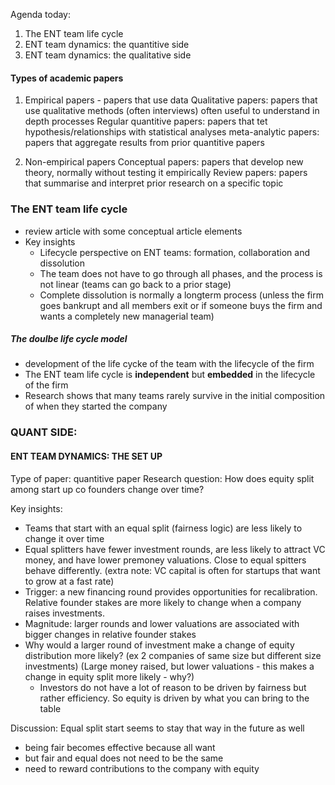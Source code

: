 Agenda today:
1. The ENT team life cycle
2. ENT team dynamics: the quantitive side
3. ENT team dynamics: the qualitative side

#### Types of academic papers
1. Empirical papers - papers that use data
Qualitative papers: papers that use qualitative methods (often interviews) often useful to understand in depth processes
Regular quantitive papers: papers that tet hypothesis/relationships with statistical analyses
meta-analytic papers: papers that aggregate results from prior quantitive papers

2. Non-empirical papers
Conceptual papers: papers that develop new theory, normally without testing it empirically
Review papers: papers that summarise and interpret prior research on a specific topic


### The ENT team life cycle

- review article with some conceptual article elements
- Key insights
	- Lifecycle perspective on ENT teams: formation, collaboration and dissolution
	- The team does not have to go through all phases, and the process is not linear (teams can go back to a prior stage)
	- Complete dissolution is normally a longterm process (unless the firm goes bankrupt and all members exit or if someone buys the firm and wants a completely new managerial team)

##### The doulbe life cycle model
- development of the life cycke of the team with the lifecycle of the firm
- The ENT team life cycle is **independent** but **embedded** in the lifecycle of the firm
- Research shows that many teams rarely survive in the initial composition of when they started the company


### QUANT SIDE:

#### ENT TEAM DYNAMICS: THE SET UP
Type of paper: quantitive paper
Research question: How does equity split among start up co founders change over time?

Key insights:
- Teams that start with an equal split (fairness logic) are less likely to change it over time
- Equal splitters have fewer investment rounds, are less likely to attract VC money, and have lower premoney valuations. Close to equal spitters behave differently. (extra note: VC capital is often for startups that want to grow at a fast rate)
- Trigger: a new financing round provides opportunities for recalibration. Relative founder stakes are more likely to change when a company raises investments.
- Magnitude: larger rounds and lower valuations are associated with bigger changes in relative founder stakes
- Why would a larger round of investment make a change of equity distribution more likely? (ex 2 companies of same size but different size investments) (Large money raised, but lower valuations - this makes a change in equity split more likely - why?)
	- Investors do not have a lot of reason to be driven by fairness but rather efficiency. So equity is driven by what you can bring to the table

Discussion:
Equal split start seems to stay that way in the future as well
- being fair becomes effective because all want
- but fair and equal does not need to be the same
- need to reward contributions to the company with equity